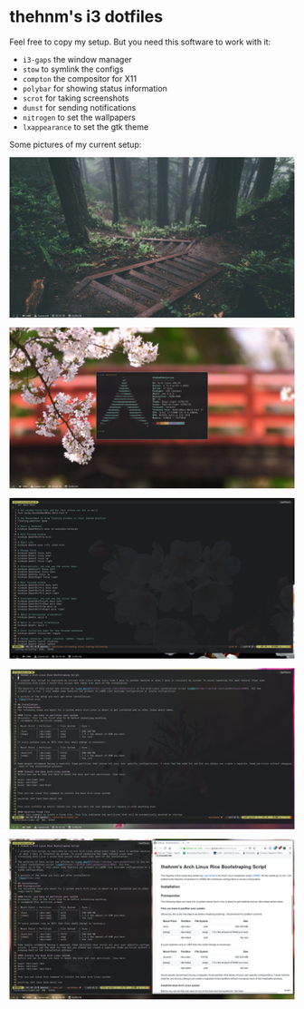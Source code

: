 # thehnm's i3 dotfiles

Feel free to copy my setup. But you need this software to work with it:
* `i3-gaps` the window manager
* `stow` to symlink the configs
* `compton` the compositor for X11
* `polybar` for showing status information
* `scrot` for taking screenshots
* `dunst` for sending notifications
* `nitrogen` to set the wallpapers
* `lxappearance` to set the gtk theme

Some pictures of my current setup:

![base](docs/base.png)

![neofetch](docs/neofetch.png)

![termite1](docs/termite1.png)

![termite2](docs/termite2.png)

![termite](docs/termiteandfirefox.png)
